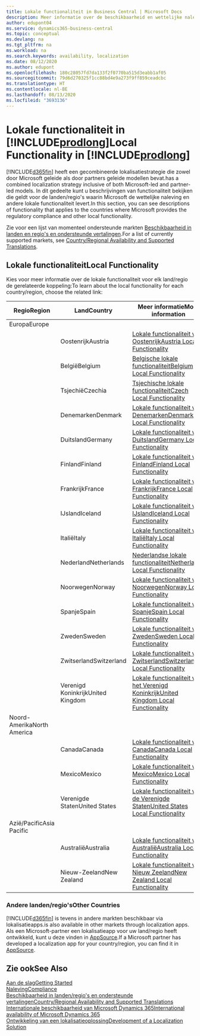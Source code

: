 ```yaml
---
title: Lokale functionaliteit in Business Central | Microsoft Docs
description: Meer informatie over de beschikbaarheid en wettelijke naleving van Dynamics 365 Business Central.
author: edupont04
ms.service: dynamics365-business-central
ms.topic: conceptual
ms.devlang: na
ms.tgt_pltfrm: na
ms.workload: na
ms.search.keywords: availability, localization
ms.date: 08/12/2020
ms.author: edupont
ms.openlocfilehash: 180c28057fd7da133f2f0770ba515d3eabb1af05
ms.sourcegitcommit: 79d6d270325f1cc88bd4e9a273f9ff859ceadcbc
ms.translationtype: HT
ms.contentlocale: nl-BE
ms.lasthandoff: 08/13/2020
ms.locfileid: "3693136"
---
```

# <a name="local-functionality-in-prodlong"></a><span data-ttu-id="8d48a-103">Lokale functionaliteit in [!INCLUDE[prodlong](includes/prodlong.md)]</span><span class="sxs-lookup"><span data-stu-id="8d48a-103">Local Functionality in [!INCLUDE[prodlong](includes/prodlong.md)]</span></span>

[!INCLUDE[d365fin](includes/d365fin_md.md)] <span data-ttu-id="8d48a-104">heeft een gecombineerde lokalisatiestrategie die zowel door Microsoft geleide als door partners geleide modellen bevat.</span><span class="sxs-lookup"><span data-stu-id="8d48a-104">has a combined localization strategy inclusive of both Microsoft-led and partner-led models.</span></span> <span data-ttu-id="8d48a-105">In dit gedeelte kunt u beschrijvingen van functionaliteit bekijken die geldt voor de landen/regio's waarin Microsoft de wettelijke naleving en andere lokale functionaliteit levert.</span><span class="sxs-lookup"><span data-stu-id="8d48a-105">In this section, you can see descriptions of functionality that applies to the countries where Microsoft provides the regulatory compliance and other local functionality.</span></span>  

<span data-ttu-id="8d48a-106">Zie voor een lijst van momenteel ondersteunde markten [Beschikbaarheid in landen en regio's en ondersteunde vertalingen](/dynamics365/business-central/dev-itpro/compliance/apptest-countries-and-translations?toc=/dynamics365/business-central/toc.json).</span><span class="sxs-lookup"><span data-stu-id="8d48a-106">For a list of currently supported markets, see [Country/Regional Availability and Supported Translations](/dynamics365/business-central/dev-itpro/compliance/apptest-countries-and-translations?toc=/dynamics365/business-central/toc.json).</span></span>  

## <a name="local-functionality"></a><span data-ttu-id="8d48a-107">Lokale functionaliteit</span><span class="sxs-lookup"><span data-stu-id="8d48a-107">Local Functionality</span></span>

<span data-ttu-id="8d48a-108">Kies voor meer informatie over de lokale functionaliteit voor elk land/regio de gerelateerde koppeling:</span><span class="sxs-lookup"><span data-stu-id="8d48a-108">To learn about the local functionality for each country/region, choose the related link:</span></span>

| <span data-ttu-id="8d48a-109">Regio</span><span class="sxs-lookup"><span data-stu-id="8d48a-109">Region</span></span> | <span data-ttu-id="8d48a-110">Land</span><span class="sxs-lookup"><span data-stu-id="8d48a-110">Country</span></span> | <span data-ttu-id="8d48a-111">Meer informatie</span><span class="sxs-lookup"><span data-stu-id="8d48a-111">More information</span></span> |
| --- | --- |--- |
| <span data-ttu-id="8d48a-112">Europa</span><span class="sxs-lookup"><span data-stu-id="8d48a-112">Europe</span></span> |  | |
|        | <span data-ttu-id="8d48a-113">Oostenrijk</span><span class="sxs-lookup"><span data-stu-id="8d48a-113">Austria</span></span> | [<span data-ttu-id="8d48a-114">Lokale functionaliteit voor Oostenrijk</span><span class="sxs-lookup"><span data-stu-id="8d48a-114">Austria Local Functionality</span></span>](localfunctionality/austria/austria-local-functionality.md) |
|        | <span data-ttu-id="8d48a-115">België</span><span class="sxs-lookup"><span data-stu-id="8d48a-115">Belgium</span></span> | [<span data-ttu-id="8d48a-116">Belgische lokale functionaliteit</span><span class="sxs-lookup"><span data-stu-id="8d48a-116">Belgium Local Functionality</span></span>](localfunctionality/belgium/belgium-local-functionality.md) |
|        | <span data-ttu-id="8d48a-117">Tsjechië</span><span class="sxs-lookup"><span data-stu-id="8d48a-117">Czechia</span></span> | [<span data-ttu-id="8d48a-118">Tsjechische lokale functionaliteit</span><span class="sxs-lookup"><span data-stu-id="8d48a-118">Czech Local Functionality</span></span>](localfunctionality/czech/czech-local-functionality.md) |
|        | <span data-ttu-id="8d48a-119">Denemarken</span><span class="sxs-lookup"><span data-stu-id="8d48a-119">Denmark</span></span> | [<span data-ttu-id="8d48a-120">Lokale functionaliteit voor Denemarken</span><span class="sxs-lookup"><span data-stu-id="8d48a-120">Denmark Local Functionality</span></span>](localfunctionality/denmark/denmark-local-functionality.md) |
|        | <span data-ttu-id="8d48a-121">Duitsland</span><span class="sxs-lookup"><span data-stu-id="8d48a-121">Germany</span></span> | [<span data-ttu-id="8d48a-122">Lokale functionaliteit voor Duitsland</span><span class="sxs-lookup"><span data-stu-id="8d48a-122">Germany Local Functionality</span></span>](localfunctionality/germany/germany-local-functionality.md) |
|        | <span data-ttu-id="8d48a-123">Finland</span><span class="sxs-lookup"><span data-stu-id="8d48a-123">Finland</span></span> | [<span data-ttu-id="8d48a-124">Lokale functionaliteit voor Finland</span><span class="sxs-lookup"><span data-stu-id="8d48a-124">Finland Local Functionality</span></span>](localfunctionality/finland/finland-local-functionality.md) |
|        | <span data-ttu-id="8d48a-125">Frankrijk</span><span class="sxs-lookup"><span data-stu-id="8d48a-125">France</span></span> | [<span data-ttu-id="8d48a-126">Lokale functionaliteit voor Frankrijk</span><span class="sxs-lookup"><span data-stu-id="8d48a-126">France Local Functionality</span></span>](localfunctionality/france/france-local-functionality.md) |
|        | <span data-ttu-id="8d48a-127">IJsland</span><span class="sxs-lookup"><span data-stu-id="8d48a-127">Iceland</span></span> | [<span data-ttu-id="8d48a-128">Lokale functionaliteit voor IJsland</span><span class="sxs-lookup"><span data-stu-id="8d48a-128">Iceland Local Functionality</span></span>](localfunctionality/iceland/iceland-local-functionality.md) |
|        | <span data-ttu-id="8d48a-129">Italië</span><span class="sxs-lookup"><span data-stu-id="8d48a-129">Italy</span></span> | [<span data-ttu-id="8d48a-130">Lokale functionaliteit voor Italië</span><span class="sxs-lookup"><span data-stu-id="8d48a-130">Italy Local Functionality</span></span>](localfunctionality/italy/italy-local-functionality.md) |
|        | <span data-ttu-id="8d48a-131">Nederland</span><span class="sxs-lookup"><span data-stu-id="8d48a-131">Netherlands</span></span> | [<span data-ttu-id="8d48a-132">Nederlandse lokale functionaliteit</span><span class="sxs-lookup"><span data-stu-id="8d48a-132">Netherlands Local Functionality</span></span>](localfunctionality/netherlands/netherlands-local-functionality.md) |
|        | <span data-ttu-id="8d48a-133">Noorwegen</span><span class="sxs-lookup"><span data-stu-id="8d48a-133">Norway</span></span> | [<span data-ttu-id="8d48a-134">Lokale functionaliteit voor Noorwegen</span><span class="sxs-lookup"><span data-stu-id="8d48a-134">Norway Local Functionality</span></span>](localfunctionality/norway/norway-local-functionality.md) |
|        | <span data-ttu-id="8d48a-135">Spanje</span><span class="sxs-lookup"><span data-stu-id="8d48a-135">Spain</span></span> | [<span data-ttu-id="8d48a-136">Lokale functionaliteit voor Spanje</span><span class="sxs-lookup"><span data-stu-id="8d48a-136">Spain Local Functionality</span></span>](localfunctionality/spain/spain-local-functionality.md) |
|        | <span data-ttu-id="8d48a-137">Zweden</span><span class="sxs-lookup"><span data-stu-id="8d48a-137">Sweden</span></span> | [<span data-ttu-id="8d48a-138">Lokale functionaliteit voor Zweden</span><span class="sxs-lookup"><span data-stu-id="8d48a-138">Sweden Local Functionality</span></span>](localfunctionality/sweden/sweden-local-functionality.md) |
|        | <span data-ttu-id="8d48a-139">Zwitserland</span><span class="sxs-lookup"><span data-stu-id="8d48a-139">Switzerland</span></span> | [<span data-ttu-id="8d48a-140">Lokale functionaliteit voor Zwitserland</span><span class="sxs-lookup"><span data-stu-id="8d48a-140">Switzerland Local Functionality</span></span>](localfunctionality/switzerland/switzerland-local-functionality.md) |
|        | <span data-ttu-id="8d48a-141">Verenigd Koninkrijk</span><span class="sxs-lookup"><span data-stu-id="8d48a-141">United Kingdom</span></span> | [<span data-ttu-id="8d48a-142">Lokale functionaliteit voor het Verenigd Koninkrijk</span><span class="sxs-lookup"><span data-stu-id="8d48a-142">United Kingdom Local Functionality</span></span>](localfunctionality/unitedkingdom/united-kingdom-local-functionality.md) |
| <span data-ttu-id="8d48a-143">Noord-Amerika</span><span class="sxs-lookup"><span data-stu-id="8d48a-143">North America</span></span> |       |  |
|        | <span data-ttu-id="8d48a-144">Canada</span><span class="sxs-lookup"><span data-stu-id="8d48a-144">Canada</span></span>|[<span data-ttu-id="8d48a-145">Lokale functionaliteit voor Canada</span><span class="sxs-lookup"><span data-stu-id="8d48a-145">Canada Local Functionality</span></span>](localfunctionality/canada/canada-local-functionality.md) |
|        | <span data-ttu-id="8d48a-146">Mexico</span><span class="sxs-lookup"><span data-stu-id="8d48a-146">Mexico</span></span> | [<span data-ttu-id="8d48a-147">Lokale functionaliteit voor Mexico</span><span class="sxs-lookup"><span data-stu-id="8d48a-147">Mexico Local Functionality</span></span>](localfunctionality/mexico/mexico-local-functionality.md) |
|        | <span data-ttu-id="8d48a-148">Verenigde Staten</span><span class="sxs-lookup"><span data-stu-id="8d48a-148">United States</span></span>|[<span data-ttu-id="8d48a-149">Lokale functionaliteit voor de Verenigde Staten</span><span class="sxs-lookup"><span data-stu-id="8d48a-149">United States Local Functionality</span></span>](localfunctionality/unitedstates/united-states-local-functionality.md) |
| <span data-ttu-id="8d48a-150">Azië/Pacific</span><span class="sxs-lookup"><span data-stu-id="8d48a-150">Asia Pacific</span></span> |       |  |
|        | <span data-ttu-id="8d48a-151">Australië</span><span class="sxs-lookup"><span data-stu-id="8d48a-151">Australia</span></span> | [<span data-ttu-id="8d48a-152">Lokale functionaliteit voor Australië</span><span class="sxs-lookup"><span data-stu-id="8d48a-152">Australia Local Functionality</span></span>](localfunctionality/australia/australia-local-functionality.md) |
|        | <span data-ttu-id="8d48a-153">Nieuw-Zeeland</span><span class="sxs-lookup"><span data-stu-id="8d48a-153">New Zealand</span></span> | [<span data-ttu-id="8d48a-154">Lokale functionaliteit voor Nieuw Zeeland</span><span class="sxs-lookup"><span data-stu-id="8d48a-154">New Zealand Local Functionality</span></span>](localfunctionality/newzealand/new-zealand-local-functionality.md) |

### <a name="other-countries"></a><span data-ttu-id="8d48a-155">Andere landen/regio's</span><span class="sxs-lookup"><span data-stu-id="8d48a-155">Other Countries</span></span>

[!INCLUDE[d365fin](includes/d365fin_md.md)] <span data-ttu-id="8d48a-156">is tevens in andere markten beschikbaar via lokalisatieapps.</span><span class="sxs-lookup"><span data-stu-id="8d48a-156">is also available in other markets through localization apps.</span></span> <span data-ttu-id="8d48a-157">Als een Microsoft-partner een lokalisatieapp voor uw land/regio heeft ontwikkeld, kunt u deze vinden in [AppSource](https://go.microsoft.com/fwlink/?linkid=2081646).</span><span class="sxs-lookup"><span data-stu-id="8d48a-157">If a Microsoft partner has developed a localization app for your country/region, you can find it in [AppSource](https://go.microsoft.com/fwlink/?linkid=2081646).</span></span>

## <a name="see-also"></a><span data-ttu-id="8d48a-158">Zie ook</span><span class="sxs-lookup"><span data-stu-id="8d48a-158">See Also</span></span>

[<span data-ttu-id="8d48a-159">Aan de slag</span><span class="sxs-lookup"><span data-stu-id="8d48a-159">Getting Started</span></span>](product-get-started.md)  
[<span data-ttu-id="8d48a-160">Naleving</span><span class="sxs-lookup"><span data-stu-id="8d48a-160">Compliance</span></span>](compliance/compliance-overview.md)  
[<span data-ttu-id="8d48a-161">Beschikbaarheid in landen/regio's en ondersteunde vertalingen</span><span class="sxs-lookup"><span data-stu-id="8d48a-161">Country/Regional Availability and Supported Translations</span></span>](/dynamics365/business-central/dev-itpro/compliance/apptest-countries-and-translations?toc=/dynamics365/business-central/toc.json)  
[<span data-ttu-id="8d48a-162">Internationale beschikbaarheid van Microsoft Dynamics 365</span><span class="sxs-lookup"><span data-stu-id="8d48a-162">International availability of Microsoft Dynamics 365</span></span>](/dynamics365/get-started/availability)  
[<span data-ttu-id="8d48a-163">Ontwikkeling van een lokalisatieoplossing</span><span class="sxs-lookup"><span data-stu-id="8d48a-163">Development of a Localization Solution</span></span>](/dynamics365/business-central/dev-itpro/developer/readiness/readiness-develop-localization)  
